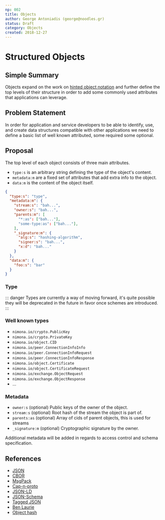 ```yaml
---
np: 002
title: Objects
author: George Antoniadis (george@noodles.gr)
status: Draft
category: Objects
created: 2018-12-27
---
```


# Structured Objects

## Simple Summary

Objects expand on the work on [hinted object notation] and further define
the top levels of their structure in order to add some commonly used attributes
that applications can leverage.

## Problem Statement

In order for application and service developers to be able to identify, use, and
create data structures compatible with other applications we need to define a
basic list of well known attributed, some required some optional.

## Proposal

The top level of each object consists of three main attributes.

- `type:s` is an arbitrary string defining the type of the object's content.
- `metadata:m` are a fixed set of attributes that add extra info to the object.
- `data:m` is the content of the object itself.

```json
{
  "type:s": "type",
  "metadata:m": {
    "stream:s": "bah...",
    "owner:s": "bah...",
    "parents:m": [
      "*:as": ["bah..."],
      "some-type:as": ["bah..."],
    ],
    "_signature:m": {
      "alg:s": "hashing-algorithm",
      "signer:s": "bah...",
      "x:d": "bah..."
    }
  },
  "data:m": {
    "foo:s": "bar"
  }
}
```

### Type

::: danger
Types are currently a way of moving forward, it's quite possible they will be
deprecated in the future in favor once schemes are introduced.
:::

### Well known types

- `nimona.io/crypto.PublicKey`
- `nimona.io/crypto.PrivateKey`
- `nimona.io/object.CID`
- `nimona.io/peer.ConnectionInfoInfo`
- `nimona.io/peer.ConnectionInfoRequest`
- `nimona.io/peer.ConnectionInfoResponse`
- `nimona.io/object.Certificate`
- `nimona.io/object.CertificateRequest`
- `nimona.io/exchange.ObjectRequest`
- `nimona.io/exchange.ObjectResponse`
- ...

### Metadata

- `owner:s` (optional) Public keys of the owner of the object.  
- `stream:s` (optional) Root hash of the stream the object is part of.  
- `parents:as` (optional) Array of cids of parent objects, this is used
  for streams
- `_signature:m` (optional) Cryptographic signature by the owner.

Additional metadata will be added in regards to access control and schema
specification.


## References

- [JSON]
- [CBOR]
- [MsgPack]
- [Cap-n-proto]
- [JSON-LD]
- [JSON-Schema]
- [Tagged JSON]
- [Ben Laurie]
- [Object hash]

[hinted object notation]: ./np001-hinted-object-notation.md
[JSON]: https://www.json.org
[CBOR]: http://cbor.io
[MsgPack]: https://msgpack.org
[Cap-n-proto]: https://capnproto.org
[JSON-LD]: https://json-ld.org
[JSON-Schema]: https://json-schema.org
[Tagged JSON]: https://tjson.org
[Ben Laurie]: https://github.com/benlaurie
[Object hash]: https://github.com/benlaurie/objecthash
